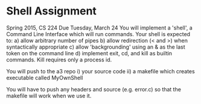 # Shell Assignment
Spring 2015, CS 224
Due Tuesday, March 24
You will implement a 'shell', a Command Line Interface
which will run commands. 
Your shell is expected to:
     a) allow arbitrary number of pipes 
     b) allow redirection (< and >) when syntactically appropriate
     c) allow 'backgrounding' using an & as the last token on the command line
     d) implement exit,  cd, and kill as builtin commands. Kill requires only a process id.  

You will push to the a3 repo i) your source code ii) a makefile which creates 
executable called MyOwnShell

You will have to push any headers and source (e.g. error.c) so that the makefile will work when we use it. 
